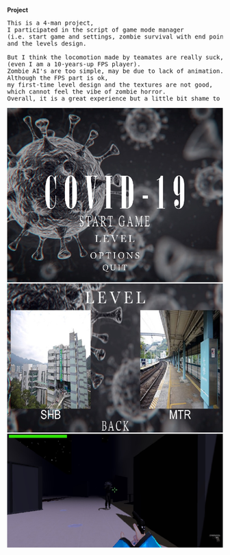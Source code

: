 **Project**
<pre>
This is a 4-man project,
I participated in the script of game mode manager
(i.e. start game and settings, zombie survival with end points, and time-limit mode)
and the levels design.

But I think the locomotion made by teamates are really suck, which feels dizzy 
(even I am a 10-years-up FPS player).
Zombie AI's are too simple, may be due to lack of animation.
Although the FPS part is ok, 
my first-time level design and the textures are not good, 
which cannot feel the vibe of zombie horror.
Overall, it is a great experience but a little bit shame to publish.
</pre>

![plot](https://github.com/adriankwan108/CSCI4120/blob/main/Final%20Project%20-%20FPS%20Zombie%20Escape/proj_demo.jpg)
![plot](https://github.com/adriankwan108/CSCI4120/blob/main/Final%20Project%20-%20FPS%20Zombie%20Escape/proj_demo2.jpg)
![plot](https://github.com/adriankwan108/CSCI4120/blob/main/Final%20Project%20-%20FPS%20Zombie%20Escape/proj_demo3.jpg)